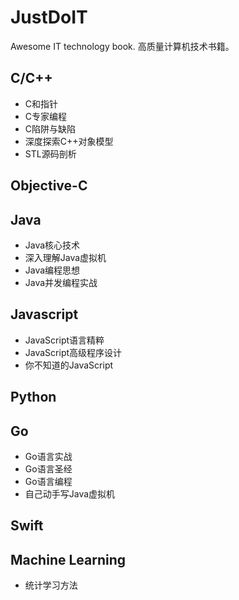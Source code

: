 # JustDoIT
Awesome IT technology book.
高质量计算机技术书籍。
## C/C++
* C和指针
* C专家编程
* C陷阱与缺陷
* 深度探索C++对象模型
* STL源码剖析

## Objective-C
## Java
* Java核心技术
* 深入理解Java虚拟机
* Java编程思想
* Java并发编程实战


## Javascript
* JavaScript语言精粹
* JavaScript高级程序设计
* 你不知道的JavaScript

## Python
 
## Go
* Go语言实战
* Go语言圣经
* Go语言编程
* 自己动手写Java虚拟机

## Swift
## Machine Learning
* 统计学习方法